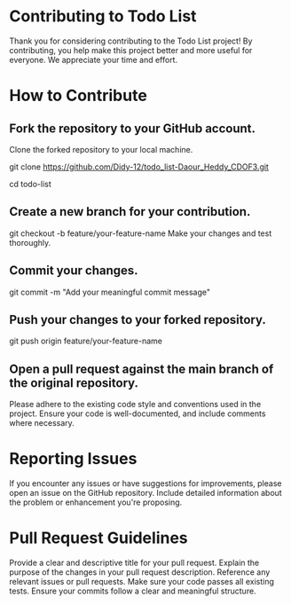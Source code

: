 # Contributing to Todo List

Thank you for considering contributing to the Todo List project! By contributing, you help make this project better and more useful for everyone. We appreciate your time and effort.

# How to Contribute

## Fork the repository to your GitHub account.
Clone the forked repository to your local machine.

git clone https://github.com/Didy-12/todo_list-Daour_Heddy_CDOF3.git

cd todo-list

## Create a new branch for your contribution.

git checkout -b feature/your-feature-name
Make your changes and test thoroughly.

## Commit your changes.

git commit -m "Add your meaningful commit message"

## Push your changes to your forked repository.

git push origin feature/your-feature-name

## Open a pull request against the main branch of the original repository.


Please adhere to the existing code style and conventions used in the project. Ensure your code is well-documented, and include comments where necessary.

# Reporting Issues

If you encounter any issues or have suggestions for improvements, please open an issue on the GitHub repository. Include detailed information about the problem or enhancement you're proposing.

# Pull Request Guidelines

Provide a clear and descriptive title for your pull request.
Explain the purpose of the changes in your pull request description.
Reference any relevant issues or pull requests.
Make sure your code passes all existing tests.
Ensure your commits follow a clear and meaningful structure.
